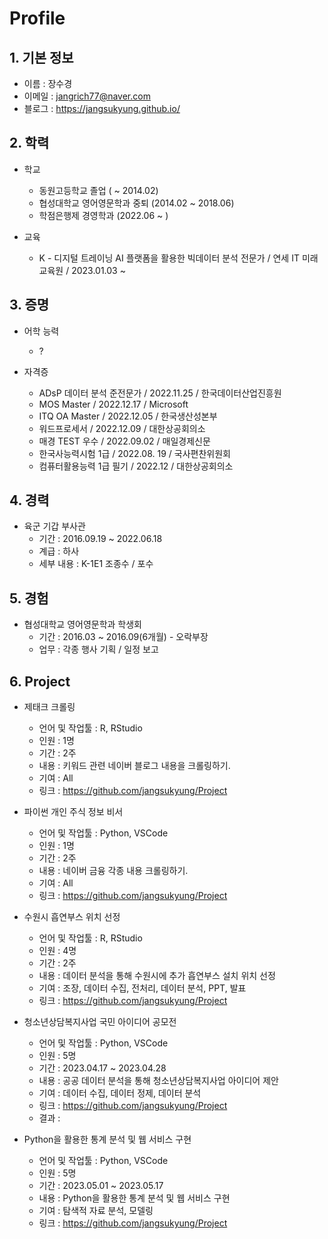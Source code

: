 # Profile


## 1. 기본 정보

- 이름 : 장수경
- 이메일 : jangrich77@naver.com
- 블로그 : https://jangsukyung.github.io/


## 2. 학력
 
 - 학교
   - 동원고등학교 졸업 ( ~ 2014.02)
   - 협성대학교 영어영문학과 중퇴 (2014.02 ~ 2018.06)
   - 학점은행제 경영학과 (2022.06 ~ )

 - 교육
     - K - 디지털 트레이닝 AI 플랫폼을 활용한 빅데이터 분석 전문가 / 연세 IT 미래 교육원 / 2023.01.03 ~

 ## 3. 증명
  - 어학 능력
     - ?

  - 자격증
     - ADsP 데이터 분석 준전문가 / 2022.11.25 / 한국데이터산업진흥원
     - MOS Master / 2022.12.17 / Microsoft
     - ITQ OA Master / 2022.12.05 / 한국생산성본부
     - 워드프로세서 / 2022.12.09 / 대한상공회의소
     - 매경 TEST 우수 / 2022.09.02 / 매일경제신문
     - 한국사능력시험 1급 / 2022.08. 19 / 국사편찬위원회
     - 컴퓨터활용능력 1급 필기 / 2022.12 / 대한상공회의소


## 4. 경력
 - 육군 기갑 부사관
     - 기간 : 2016.09.19 ~ 2022.06.18
     - 계급 : 하사
     - 세부 내용 : K-1E1 조종수 / 포수

## 5. 경험
 - 협성대학교 영어영문학과 학생회
     - 기간 : 2016.03 ~ 2016.09(6개월) - 오락부장
     - 업무 : 각종 행사 기획 / 일정 보고

## 6. Project
 - 제태크 크롤링
     - 언어 및 작업툴 : R, RStudio
     - 인원 : 1명
     - 기간 : 2주
     - 내용 : 키워드 관련 네이버 블로그 내용을 크롤링하기.
     - 기여 : All
     - 링크 : https://github.com/jangsukyung/Project

 - 파이썬 개인 주식 정보 비서
     - 언어 및 작업툴 : Python, VSCode
     - 인원 : 1명
     - 기간 : 2주
     - 내용 : 네이버 금융 각종 내용 크롤링하기.
     - 기여 : All
     - 링크 : https://github.com/jangsukyung/Project
 
 - 수원시 흡연부스 위치 선정
     - 언어 및 작업툴 : R, RStudio
     - 인원 : 4명
     - 기간 : 2주
     - 내용 : 데이터 분석을 통해 수원시에 추가 흡연부스 설치 위치 선정
     - 기여 : 조장, 데이터 수집, 전처리, 데이터 분석, PPT, 발표
     - 링크 : https://github.com/jangsukyung/Project
 
 - 청소년상담복지사업 국민 아이디어 공모전
     - 언어 및 작업툴 : Python, VSCode
     - 인원 : 5명
     - 기간 : 2023.04.17 ~ 2023.04.28
     - 내용 : 공공 데이터 분석을 통해 청소년상담복지사업 아이디어 제안
     - 기여 : 데이터 수집, 데이터 정제, 데이터 분석
     - 링크 : https://github.com/jangsukyung/Project
     - 결과 : 

 - Python을 활용한 통계 분석 및 웹 서비스 구현
     - 언어 및 작업툴 : Python, VSCode
     - 인원 : 5명
     - 기간 : 2023.05.01 ~ 2023.05.17
     - 내용 : Python을 활용한 통계 분석 및 웹 서비스 구현
     - 기여 : 탐색적 자료 분석, 모델링
     - 링크 : https://github.com/jangsukyung/Project
